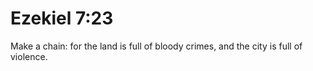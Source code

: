 # Ezekiel 7:23

Make a chain: for the land is full of bloody crimes, and the city is full of violence.